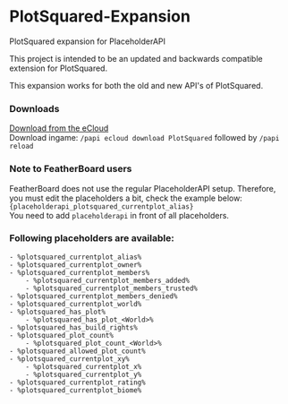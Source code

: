 # PlotSquared-Expansion
PlotSquared expansion for PlaceholderAPI

This project is intended to be an updated and backwards compatible extension for PlotSquared.

This expansion works for both the old and new API's of PlotSquared.

### Downloads
[Download from the eCloud](https://api.extendedclip.com/expansions/plotsquared/) <br>
Download ingame: `/papi ecloud download PlotSquared` followed by `/papi reload`

### Note to FeatherBoard users
FeatherBoard does not use the regular PlaceholderAPI setup. Therefore, you must edit the placeholders a bit, check the example below:    
`{placeholderapi_plotsquared_currentplot_alias}` <br>
You need to add `placeholderapi` in front of all placeholders.

### Following placeholders are available:
```
- %plotsquared_currentplot_alias%
- %plotsquared_currentplot_owner%
- %plotsquared_currentplot_members%
    - %plotsquared_currentplot_members_added%
    - %plotsquared_currentplot_members_trusted%
- %plotsquared_currentplot_members_denied%
- %plotsquared_currentplot_world%
- %plotsquared_has_plot%
    - %plotsquared_has_plot_<World>%
- %plotsquared_has_build_rights%
- %plotsquared_plot_count%
    - %plotsquared_plot_count_<World>%
- %plotsquared_allowed_plot_count%
- %plotsquared_currentplot_xy%
    - %plotsquared_currentplot_x%
    - %plotsquared_currentplot_y%
- %plotsquared_currentplot_rating%
- %plotsquared_currentplot_biome%
```
